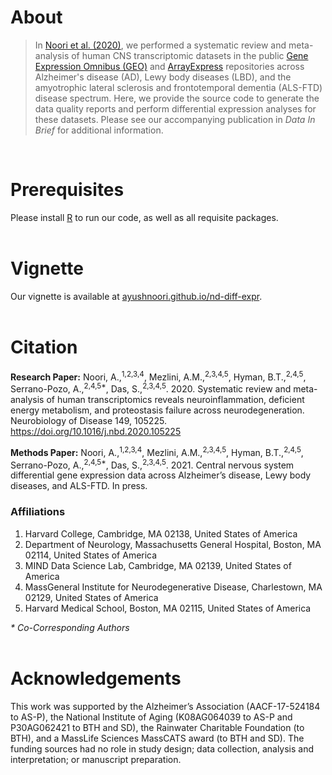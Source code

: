 # About
> In [Noori et al. (2020)](https://doi.org/10.1016/j.nbd.2020.105225), we performed a systematic review and meta-analysis of human CNS transcriptomic datasets in the public [Gene Expression Omnibus (GEO)](https://www.ncbi.nlm.nih.gov/geo/) and [ArrayExpress](https://www.ebi.ac.uk/arrayexpress/) repositories across Alzheimer's disease (AD), Lewy body diseases (LBD), and the amyotrophic lateral sclerosis and frontotemporal dementia (ALS-FTD) disease spectrum. Here, we provide the source code to generate the data quality reports and perform differential expression analyses for these datasets. Please see our accompanying publication in *Data In Brief* for additional information.

<br>

# Prerequisites
Please install [R](https://www.r-project.org/) to run our code, as well as all requisite packages.
<br><br>

# Vignette
Our vignette is available at [ayushnoori.github.io/nd-diff-expr](https://ayushnoori.github.io/nd-diff-expr/).
<br><br>

# Citation

**Research Paper:** Noori, A.,<sup>1,2,3,4</sup>, Mezlini, A.M.,<sup>2,3,4,5</sup>, Hyman, B.T.,<sup>2,4,5</sup>, Serrano-Pozo, A.,<sup>2,4,5*</sup>, Das, S.,<sup>2,3,4,5</sup>. 2020. Systematic review and meta-analysis of human transcriptomics reveals neuroinflammation, deficient energy metabolism, and proteostasis failure across neurodegeneration. Neurobiology of Disease  149, 105225. https://doi.org/10.1016/j.nbd.2020.105225

**Methods Paper:** Noori, A.,<sup>1,2,3,4</sup>, Mezlini, A.M.,<sup>2,3,4,5</sup>, Hyman, B.T.,<sup>2,4,5</sup>, Serrano-Pozo, A.,<sup>2,4,5*</sup>, Das, S.,<sup>2,3,4,5</sup>. 2021. Central nervous system differential gene expression data across Alzheimer’s disease, Lewy body diseases, and ALS-FTD. In press.

### Affiliations
1.	Harvard College, Cambridge, MA 02138, United States of America
2.	Department of Neurology, Massachusetts General Hospital, Boston, MA 02114, United States of America
3.	MIND Data Science Lab, Cambridge, MA 02139, United States of America
4.	MassGeneral Institute for Neurodegenerative Disease, Charlestown, MA 02129, United States of America
5.	Harvard Medical School, Boston, MA 02115, United States of America

*\* Co-Corresponding Authors*
<br><br>

# Acknowledgements
This work was supported by the Alzheimer’s Association (AACF-17-524184 to AS-P), the National Institute of Aging (K08AG064039 to AS-P and P30AG062421 to BTH and SD), the Rainwater Charitable Foundation (to BTH), and a MassLife Sciences MassCATS award (to BTH and SD). The funding sources had no role in study design; data collection, analysis and interpretation; or manuscript preparation.